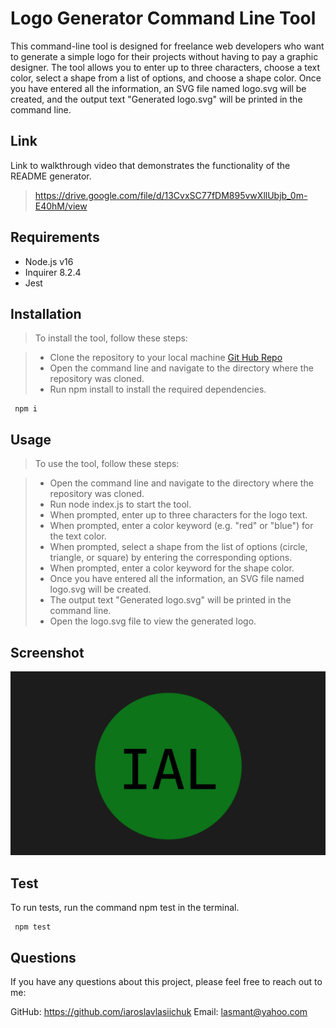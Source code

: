# Logo Generator Command Line Tool

This command-line tool is designed for freelance web developers who want to generate a simple logo for their projects without having to pay a graphic designer. The tool allows you to enter up to three characters, choose a text color, select a shape from a list of options, and choose a shape color. Once you have entered all the information, an SVG file named logo.svg will be created, and the output text "Generated logo.svg" will be printed in the command line.

## Link
Link to walkthrough video that demonstrates the functionality of the README generator.
> https://drive.google.com/file/d/13CvxSC77fDM895vwXllUbjb_0m-E40hM/view

## Requirements
* Node.js v16
* Inquirer 8.2.4
* Jest

## Installation
> To install the tool, follow these steps:

> * Clone the repository to your local machine  [Git Hub Repo](https://github.com/IaroslavLasiichuk/svg-logo-maker)
> * Open the command line and navigate to the directory where the repository was cloned.
> * Run npm install to install the required dependencies.

     npm i

## Usage
> To use the tool, follow these steps:

> * Open the command line and navigate to the directory where the repository was cloned.
> * Run node index.js to start the tool.
> * When prompted, enter up to three characters for the logo text.
> * When prompted, enter a color keyword (e.g. "red" or "blue") for the text color.
> * When prompted, select a shape from the list of options (circle, triangle, or square) by entering the corresponding options.
> * When prompted, enter a color keyword for the shape color.
> * Once you have entered all the information, an SVG file named logo.svg will be created.
> * The output text "Generated logo.svg" will be printed in the command line.
> * Open the logo.svg file to view the generated logo.

## Screenshot
![Screenshot](./assets/img/logo-example.png)

## Test

To run tests, run the command npm test in the terminal.

     npm test 

## Questions

If you have any questions about this project, please feel free to reach out to me:

GitHub: https://github.com/iaroslavlasiichuk 
Email: lasmant@yahoo.com      